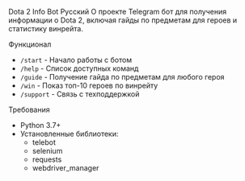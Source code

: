 Dota 2 Info Bot
 Русский
 О проекте
Telegram бот для получения информации о Dota 2, включая гайды по предметам для героев и статистику винрейта.

Функционал
- `/start` - Начало работы с ботом
- `/help` - Список доступных команд
- `/guide` - Получение гайда по предметам для любого героя
- `/win` - Показ топ-10 героев по винрейту
- `/support` - Связь с техподдержкой

 Требования
- Python 3.7+
- Установленные библиотеки:
  - telebot
  - selenium
  - requests
  - webdriver_manager
